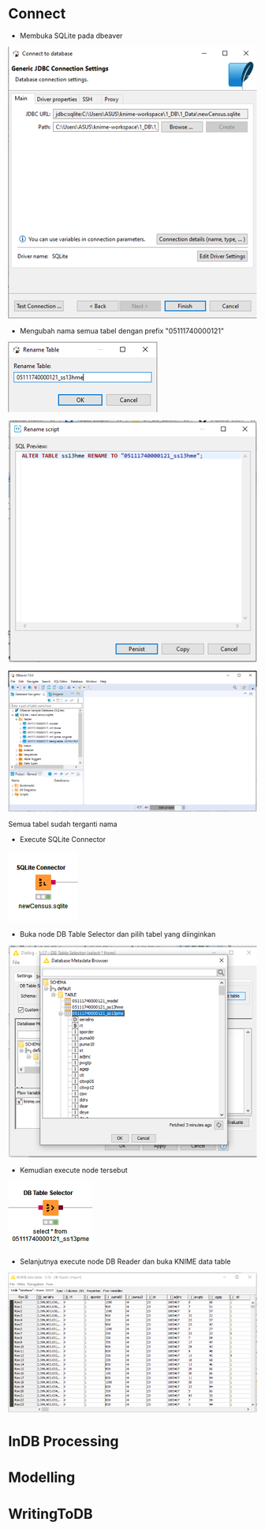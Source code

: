 # Connect

- Membuka SQLite pada dbeaver 

![](Dokumentasi/connect_to_database.png)

- Mengubah nama semua tabel dengan prefix "05111740000121"

![](Dokumentasi/rename_table.png)

![](Dokumentasi/rename_table-2.png)

![](Dokumentasi/rename_table-3.png)

Semua tabel sudah terganti nama

- Execute SQLite Connector

![](Dokumentasi/execute_SQLite_Connector.png)

- Buka node DB Table Selector dan pilih tabel yang diinginkan

![](Dokumentasi/choose_table.png)

- Kemudian execute node tersebut

![](Dokumentasi/DB_Table_Selector-2.PNG)

- Selanjutnya execute node DB Reader dan buka KNIME data table

![](Dokumentasi/DB_Reader.PNG)

# InDB Processing


# Modelling


# WritingToDB
